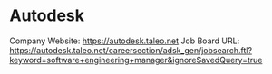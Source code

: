 # Autodesk

Company Website: https://autodesk.taleo.net
Job Board URL: https://autodesk.taleo.net/careersection/adsk_gen/jobsearch.ftl?keyword=software+engineering+manager&ignoreSavedQuery=true